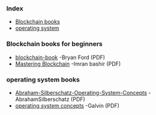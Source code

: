 ### Index

* [Blockchain books](#blockchain-books-for-beginners)
* [operating system](#operating-system-books)


### Blockchain books for beginners

* [blockchain-book](https://www.blockchainexpert.uk/book/blockchain-book.pdf) -Bryan Ford (PDF)
* [Mastering Blockchain](https://users.cs.fiu.edu/~prabakar/cen5079/Common/textbooks/Mastering_Blockchain_2nd_Edition.pdf) -Imran bashir (PDF)


### operating system books

* [Abraham-Silberschatz-Operating-System-Concepts](https://os.ecci.ucr.ac.cr/slides/Abraham-Silberschatz-Operating-System-Concepts-10th-2018.pdf) -AbrahamSilberschatz (PDF)
* [operating system concepts](https://www.mbit.edu.in/wp-content/uploads/2020/05/Operating_System_Concepts_8th_EditionA4.pdf) -Galvin (PDF)

